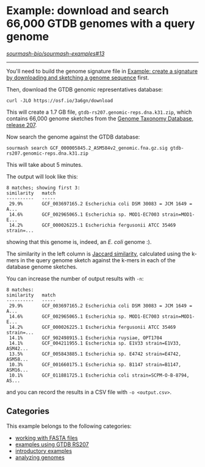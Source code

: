 # Example: download and search 66,000 GTDB genomes with a query genome

*[sourmash-bio/sourmash-examples#13](https://github.com/sourmash-bio/sourmash-examples/issues/13)*

---

<!--
# TOML config options below.
---
frontpage = true # should it show up on front page?
priority = 3 # default priority 999 => in with all the rest :). 1 pushes it to top, etc.
---
-->

You'll need to build the genome signature file in [Example: create a signature by downloading and sketching a genome sequence](11-create-a-signature-by-downloading-and-sketching-a-genome-sequence.md) first.

Then, download the GTDB genomic representatives database:
```shell
curl -JLO https://osf.io/3a6gn/download
```

This will create a 1.7 GB file, `gtdb-rs207.genomic-reps.dna.k31.zip`,  which contains 66,000 genome sketches from the [Genome Taxonomy Database, release 207](https://forum.gtdb.ecogenomic.org/t/announcing-gtdb-r07-rs207/264).

Now search the genome against the GTDB database:
```shell
sourmash search GCF_000005845.2_ASM584v2_genomic.fna.gz.sig gtdb-rs207.genomic-reps.dna.k31.zip
```

This will take about 5 minutes.

The output will look like this:
```
8 matches; showing first 3:
similarity   match
----------   -----
 29.9%       GCF_003697165.2 Escherichia coli DSM 30083 = JCM 1649 = A...
 14.6%       GCF_002965065.1 Escherichia sp. MOD1-EC7003 strain=MOD1-E...
 14.2%       GCF_000026225.1 Escherichia fergusonii ATCC 35469 strain=...
```

showing that this genome is, indeed, an *E. coli* genome :).

The similarity in the left column is [Jaccard similarity](https://en.wikipedia.org/wiki/Jaccard_index), calculated using the k-mers in the query genome sketch against the k-mers in each of the database genome sketches.

You can increase the number of output results with `-n`:
```
8 matches:
similarity   match
----------   -----
 29.9%       GCF_003697165.2 Escherichia coli DSM 30083 = JCM 1649 = A...
 14.6%       GCF_002965065.1 Escherichia sp. MOD1-EC7003 strain=MOD1-E...
 14.2%       GCF_000026225.1 Escherichia fergusonii ATCC 35469 strain=...
 14.1%       GCF_902498915.1 Escherichia ruysiae, OPT1704
 14.1%       GCF_004211955.1 Escherichia sp. E1V33 strain=E1V33, ASM42...
 13.5%       GCF_005843885.1 Escherichia sp. E4742 strain=E4742, ASM58...
 10.3%       GCF_001660175.1 Escherichia sp. B1147 strain=B1147, ASM16...
 10.1%       GCF_011881725.1 Escherichia coli strain=SCPM-O-B-8794, AS...
```

and you can record the results in a CSV file with `-o <output.csv>`.


## Categories

This example belongs to the following categories:

 * [working with FASTA files](l-fasta.md)
 * [examples using GTDB RS207](l-gtdb-rs207.md)
 * [introductory examples](l-intro.md)
 * [analyzing genomes](l-genome.md)


